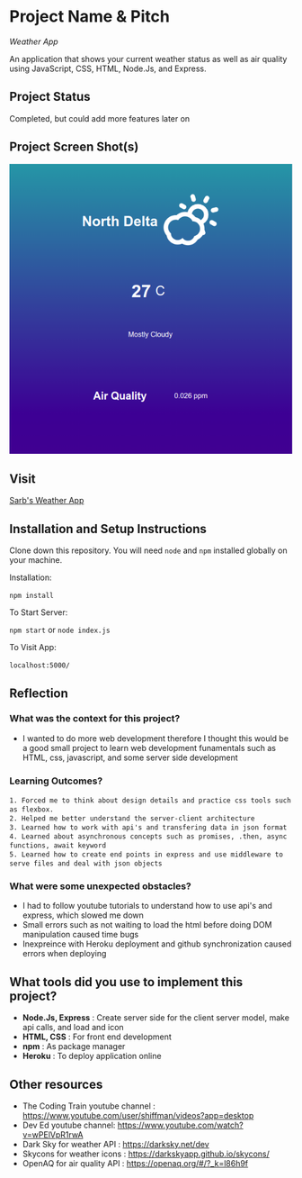 # Project Name & Pitch

*Weather App*

An application that shows your current weather status as well as air quality using JavaScript, CSS, HTML, Node.Js, and Express.

## Project Status
Completed, but could add more features later on

## Project Screen Shot(s)

![Weather App](/weather_app.png)

## Visit

[Sarb's Weather App](https://sarbs-weather-app.herokuapp.com/)

## Installation and Setup Instructions


Clone down this repository. You will need `node` and `npm` installed globally on your machine.  

Installation:

`npm install`  


To Start Server:

`npm start`
or
`node index.js`

To Visit App:

`localhost:5000/`  

## Reflection

### What was the context for this project? 
* I wanted to do more web development therefore I thought this would be a good small project to learn web development funamentals such as HTML, css, javascript, and some server side development

### Learning Outcomes?
	1. Forced me to think about design details and practice css tools such as flexbox.
	2. Helped me better understand the server-client architecture
	3. Learned how to work with api's and transfering data in json format
	4. Learned about asynchronous concepts such as promises, .then, async functions, await keyword
	5. Learned how to create end points in express and use middleware to serve files and deal with json objects
### What were some unexpected obstacles?
* I had to follow youtube tutorials to understand how to use api's and express, which slowed me down
* Small errors such as not waiting to load the html before doing DOM manipulation caused time bugs
* Inexpreince with Heroku deployment and github synchronization caused errors when deploying


## What tools did you use to implement this project?
* **Node.Js, Express** : Create server side for the client server model, make api calls, and load and icon
* **HTML, CSS** : For front end development
* **npm** : As package manager
* **Heroku** : To deploy application online

## Other resources
* The Coding Train youtube channel : https://www.youtube.com/user/shiffman/videos?app=desktop
* Dev Ed youtube channel: https://www.youtube.com/watch?v=wPElVpR1rwA
* Dark Sky for weather API : https://darksky.net/dev
* Skycons for weather icons : https://darkskyapp.github.io/skycons/
* OpenAQ for air quality API : https://openaq.org/#/?_k=l86h9f








